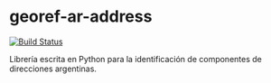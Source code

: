 # georef-ar-address
[![Build Status](https://travis-ci.org/datosgobar/georef-ar-address.svg?branch=master)](https://travis-ci.org/datosgobar/georef-ar-address)

Librería escrita en Python para la identificación de componentes de direcciones argentinas.
